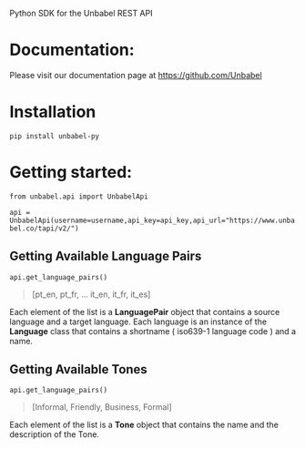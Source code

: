 
Python SDK for the Unbabel REST API


Documentation:
=============

Please visit our documentation page at https://github.com/Unbabel



Installation
============

`pip install unbabel-py`


Getting started:
================

`from unbabel.api import UnbabelApi`

`api = UnbabelApi(username=username,api_key=api_key,api_url="https://www.unbabel.co/tapi/v2/")`


## Getting Available Language Pairs 

`api.get_language_pairs()`

> [pt_en,
  pt_fr,
  ... 
  it_en,
  it_fr,
  it_es]
  
  Each element of the list is a **LanguagePair** object that contains a source language and a target language. Each language is an instance of the **Language** class that contains a shortname ( iso639-1 language code ) and a name. 

## Getting Available Tones

`api.get_language_pairs()`

> [Informal, Friendly, Business, Formal]

Each element of the list is a **Tone** object that contains the name and the description of the Tone.
